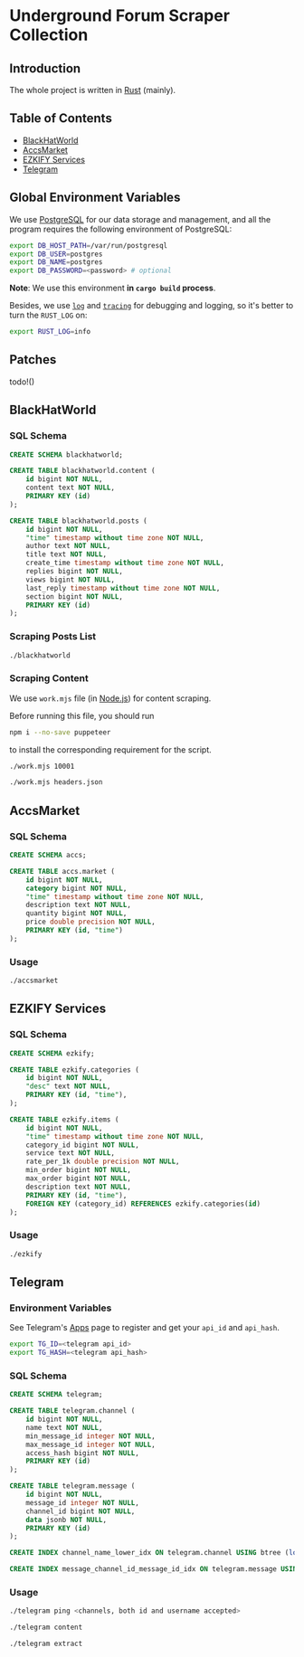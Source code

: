 # Underground Forum Scraper Collection

## Introduction


The whole project is written in [Rust](https://www.rust-lang.org/) (mainly).


## Table of Contents

* [BlackHatWorld](#blackhatworld)
* [AccsMarket](#accsmarket)
* [EZKIFY Services](#ezkify-services)
* [Telegram](#telegram)

## Global Environment Variables

We use [PostgreSQL](https://www.postgresql.org/) for our data storage and management, and all the program requires the following environment of PostgreSQL:

```sh
export DB_HOST_PATH=/var/run/postgresql
export DB_USER=postgres
export DB_NAME=postgres
export DB_PASSWORD=<password> # optional
```

**Note**: We use this environment **in `cargo build` process**.

Besides, we use [`log`](https://crates.io/crates/log) and [`tracing`](https://crates.io/crates/tracing) for debugging and logging, so it's better to turn the `RUST_LOG` on:

```sh
export RUST_LOG=info
```

## Patches

todo!()

## BlackHatWorld

### SQL Schema

```sql
CREATE SCHEMA blackhatworld;

CREATE TABLE blackhatworld.content (
    id bigint NOT NULL,
    content text NOT NULL,
    PRIMARY KEY (id)
);

CREATE TABLE blackhatworld.posts (
    id bigint NOT NULL,
    "time" timestamp without time zone NOT NULL,
    author text NOT NULL,
    title text NOT NULL,
    create_time timestamp without time zone NOT NULL,
    replies bigint NOT NULL,
    views bigint NOT NULL,
    last_reply timestamp without time zone NOT NULL,
    section bigint NOT NULL,
    PRIMARY KEY (id)
);
```

### Scraping Posts List

```sh
./blackhatworld
```

### Scraping Content

We use `work.mjs` file (in [Node.js](https://my.telegram.org/apps)) for content scraping.

Before running this file, you should run
```sh
npm i --no-save puppeteer
```
to install the corresponding requirement for the script.

```sh
./work.mjs 10001
```

```sh
./work.mjs headers.json
```

## AccsMarket

### SQL Schema

```sql
CREATE SCHEMA accs;

CREATE TABLE accs.market (
    id bigint NOT NULL,
    category bigint NOT NULL,
    "time" timestamp without time zone NOT NULL,
    description text NOT NULL,
    quantity bigint NOT NULL,
    price double precision NOT NULL,
    PRIMARY KEY (id, "time")
);
```

### Usage

```sh
./accsmarket
```

## EZKIFY Services

### SQL Schema

```sql
CREATE SCHEMA ezkify;

CREATE TABLE ezkify.categories (
    id bigint NOT NULL,
    "desc" text NOT NULL,
    PRIMARY KEY (id, "time"),
);

CREATE TABLE ezkify.items (
    id bigint NOT NULL,
    "time" timestamp without time zone NOT NULL,
    category_id bigint NOT NULL,
    service text NOT NULL,
    rate_per_1k double precision NOT NULL,
    min_order bigint NOT NULL,
    max_order bigint NOT NULL,
    description text NOT NULL,
    PRIMARY KEY (id, "time"),
    FOREIGN KEY (category_id) REFERENCES ezkify.categories(id)
);
```

### Usage

```sh
./ezkify
```

## Telegram

### Environment Variables

See Telegram's [Apps](https://my.telegram.org/apps) page to register and get your `api_id` and `api_hash`.

```sh
export TG_ID=<telegram api_id>
export TG_HASH=<telegram api_hash>
```

### SQL Schema

```sql
CREATE SCHEMA telegram;

CREATE TABLE telegram.channel (
    id bigint NOT NULL,
    name text NOT NULL,
    min_message_id integer NOT NULL,
    max_message_id integer NOT NULL,
    access_hash bigint NOT NULL,
    PRIMARY KEY (id)
);

CREATE TABLE telegram.message (
    id bigint NOT NULL,
    message_id integer NOT NULL,
    channel_id bigint NOT NULL,
    data jsonb NOT NULL,
    PRIMARY KEY (id)
);

CREATE INDEX channel_name_lower_idx ON telegram.channel USING btree (lower(name));

CREATE INDEX message_channel_id_message_id_idx ON telegram.message USING btree (channel_id, message_id);
```

### Usage

```sh
./telegram ping <channels, both id and username accepted>
```

```sh
./telegram content
```

```sh
./telegram extract
```
